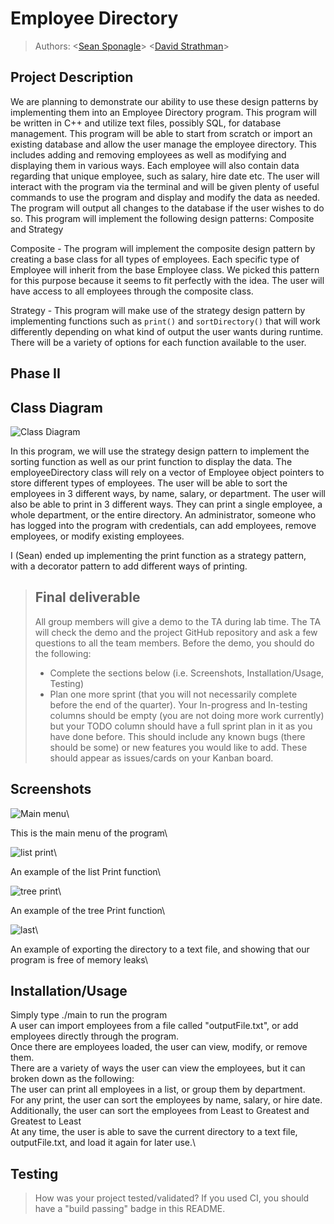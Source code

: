 
# Employee Directory
 > Authors: \<[Sean Sponagle](https://github.com/sspon001)\> \<[David Strathman](https://github.com/davids598)\>
 
## Project Description
We are planning to demonstrate our ability to use these design patterns by implementing them into an Employee Directory program.  This program will be written in C++ and utilize text files, possibly SQL, for database management.  This program will be able to start from scratch or import an existing database and allow the user manage the employee directory.  This includes adding and removing employees as well as modifying and displaying them in various ways.  Each employee will also contain data regarding that unique employee, such as salary, hire date etc.  The user will interact with the program via the terminal and will be given plenty of useful commands to use the program and display and modify the data as needed.  The program will output all changes to the database if the user wishes to do so.  This program will implement the following design patterns: Composite and Strategy

Composite - The program will implement the composite design pattern by creating a base class for all types of employees.  Each specific type of Employee will inherit from the base Employee class.  We picked this pattern for this purpose because it seems to fit perfectly with the idea.  The user will have access to all employees through the composite class. 

Strategy - This program will make use of the strategy design pattern by implementing functions such as `print()` and `sortDirectory()` that will work differently depending on what kind of output the user wants during runtime.  There will be a variety of options for each function available to the user. 

## Phase II

## Class Diagram
![Class Diagram](https://github.com/cs100/final-project-sspon001/blob/master/images/final_diagram.png)

 In this program, we will use the strategy design pattern to implement the sorting function as well as our print function to display the data.  The employeeDirectory class will rely on a vector of Employee object pointers to store different types of employees.  The user will be able to sort the employees in 3 different ways, by name, salary, or department.  The user will also be able to print in 3 different ways.  They can print a single employee, a whole department, or the entire directory.  An administrator, someone who has logged into the program with credentials, can add employees, remove employees, or modify existing employees.
 
 I (Sean) ended up implementing the print function as a strategy pattern, with a decorator pattern to add different ways of printing.

 > ## Final deliverable
 > All group members will give a demo to the TA during lab time. The TA will check the demo and the project GitHub repository and ask a few questions to all the team members. 
 > Before the demo, you should do the following:
 > * Complete the sections below (i.e. Screenshots, Installation/Usage, Testing)
 > * Plan one more sprint (that you will not necessarily complete before the end of the quarter). Your In-progress and In-testing columns should be empty (you are not doing more work currently) but your TODO column should have a full sprint plan in it as you have done before. This should include any known bugs (there should be some) or new features you would like to add. These should appear as issues/cards on your Kanban board. 
 ## Screenshots
 ![Main menu](https://github.com/cs100/final-project-sspon001/blob/master/images/mainmenu.PNG)\
 
   This is the main menu of the program\\
 
 ![list print](https://github.com/cs100/final-project-sspon001/blob/master/images/listPrint.PNG)\
 
   An example of the list Print function\\
 
 ![tree print](https://github.com/cs100/final-project-sspon001/blob/master/images/treePrint.PNG)\
 
   An example of the tree Print function\\
 
 ![last](https://github.com/cs100/final-project-sspon001/blob/master/images/exportAndValgrind.PNG)\

  An example of exporting the directory to a text file, and showing that our program is free of memory leaks\\
 
 ## Installation/Usage
   Simply type ./main to run the program\
   A user can import employees from a file called "outputFile.txt", or add employees directly through the program.\
   Once there are employees loaded, the user can view, modify, or remove them.  \
   There are a variety of ways the user can view the employees, but it can broken down as the following:\
   The user can print all employees in a list, or group them by department.\
   For any print, the user can sort the employees by name, salary, or hire date.\
   Additionally, the user can sort the employees from Least to Greatest and Greatest to Least\
   At any time, the user is able to save the current directory to a text file, outputFile.txt, and load it again for later use.\
 
 ## Testing
 > How was your project tested/validated? If you used CI, you should have a "build passing" badge in this README.
 

